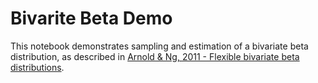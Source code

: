 # Bivarite Beta Demo

This notebook demonstrates sampling and estimation of a bivariate beta distribution, as described in [Arnold & Ng, 2011 - Flexible bivariate beta distributions](https://doi.org/10.1016/j.jmva.2011.04.001).